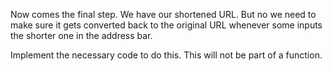 <!--title={Getting the Long URL Back}-->

Now comes the final step. We have our shortened URL. But no we need to make sure it gets converted back to the original URL whenever some inputs the shorter one in the address bar.

Implement the necessary code to do this. This will not be part of a function.